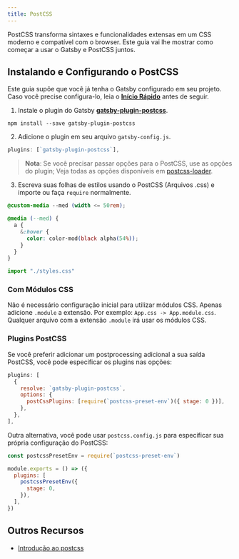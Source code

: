 ```yaml
---
title: PostCSS
---
```


PostCSS transforma sintaxes e funcionalidades extensas em um CSS moderno e compatível com o browser. Este guia vai lhe mostrar como começar a usar o Gatsby e PostCSS juntos.

## Instalando e Configurando o PostCSS

Este guia supõe que você já tenha o Gatsby configurado em seu projeto. Caso você precise configura-lo, leia o [**Início Rápido**](/docs/quick-start/) antes de seguir.

1.  Instale o plugin do Gatsby [**gatsby-plugin-postcss**](/packages/gatsby-plugin-postcss/).

`npm install --save gatsby-plugin-postcss`

2.  Adicione o plugin em seu arquivo `gatsby-config.js`.

```javascript:title=gatsby-config.js
plugins: [`gatsby-plugin-postcss`],
```

> **Nota**: Se você precisar passar opções para o PostCSS, use as opções do plugin; Veja todas as opções disponíveis em [postcss-loader](https://github.com/postcss/postcss-loader).

3.  Escreva suas folhas de estilos usando o PostCSS (Arquivos .css) e importe ou faça `require` normalmente.

```css:styles.css
@custom-media --med (width <= 50rem);

@media (--med) {
  a {
    &:hover {
      color: color-mod(black alpha(54%));
    }
  }
}
```

```javascript
import "./styles.css"
```

### Com Módulos CSS

Não é necessário configuração inicial para utilizar módulos CSS. Apenas adicione `.module` a extensão. Por exemplo: `App.css -> App.module.css`. Qualquer arquivo com a extensão `.module` irá usar os módulos CSS.

### Plugins PostCSS

Se você preferir adicionar um postprocessing adicional a sua saída PostCSS, você pode especificar os plugins nas opções:

```javascript:title=gatsby-config.js
plugins: [
  {
    resolve: `gatsby-plugin-postcss`,
    options: {
      postCssPlugins: [require(`postcss-preset-env`)({ stage: 0 })],
    },
  },
],
```

Outra alternativa, você pode usar `postcss.config.js` para especificar sua própria configuração do PostCSS:

```javascript:title=postcss.config.js
const postcssPresetEnv = require(`postcss-preset-env`)

module.exports = () => ({
  plugins: [
    postcssPresetEnv({
      stage: 0,
    }),
  ],
})
```

## Outros Recursos

- [Introdução ao postcss](https://www.smashingmagazine.com/2015/12/introduction-to-postcss/)

